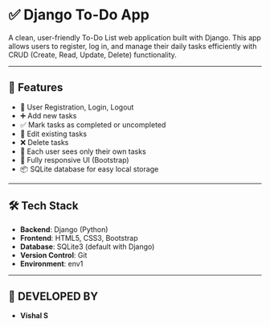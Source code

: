 # ✅ Django To-Do App

A clean, user-friendly To-Do List web application built with Django. This app allows users to register, log in, and manage their daily tasks efficiently with CRUD (Create, Read, Update, Delete) functionality.

---

## 📌 Features

- 🔐 User Registration, Login, Logout
- ➕ Add new tasks
- ✅ Mark tasks as completed or uncompleted
- 📝 Edit existing tasks
- ❌ Delete tasks
- 👥 Each user sees only their own tasks
- 📱 Fully responsive UI (Bootstrap)
- 📦 SQLite database for easy local storage

---

## 🛠️ Tech Stack

- **Backend**: Django (Python)
- **Frontend**: HTML5, CSS3, Bootstrap
- **Database**: SQLite3 (default with Django)
- **Version Control**: Git
- **Environment**: env1

---

## 🚀 DEVELOPED BY

- **Vishal S**
